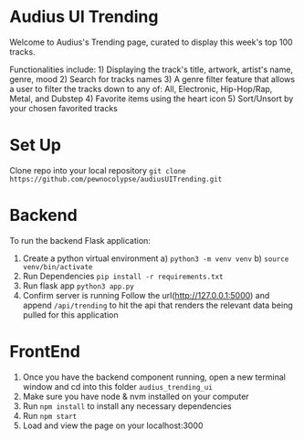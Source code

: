 # Audius UI Trending
Welcome to Audius's Trending page, curated to display this week's top 100 tracks. 

Functionalities include:
        1) Displaying the track's title, artwork, artist's name, genre, mood
        2) Search for tracks names
        3) A genre filter feature that allows a user to filter the tracks down to any of: All, Electronic, Hip-Hop/Rap, Metal, and Dubstep
        4) Favorite items using the heart icon
        5) Sort/Unsort by your chosen favorited tracks
# Set Up
Clone repo into your local repository
`git clone https://github.com/pewnocolypse/audiusUITrending.git`

# Backend
To run the backend Flask application:

1) Create a python virtual environment
        a) `python3 -m venv venv`
        b) `source venv/bin/activate`
2) Run Dependencies 
        `pip install -r requirements.txt`
3) Run flask app
        `python3 app.py`
4) Confirm server is running
        Follow the url(http://127.0.0.1:5000) and append `/api/trending` to hit the api that renders the relevant data being pulled for this application

# FrontEnd
1) Once you have the backend component running, open a new terminal window and cd into this folder `audius_trending_ui`
2) Make sure you have node & nvm installed on your computer
3) Run `npm install` to install any necessary dependencies
4) Run `npm start`
5) Load and view the page on your localhost:3000
